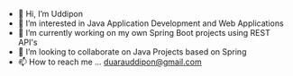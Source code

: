 - 👋 Hi, I’m Uddipon
- 👀 I’m interested in Java Application Development and Web Applications
- 🌱 I’m currently working on my own Spring Boot projects using REST API's
- 💞️ I’m looking to collaborate on Java Projects based on Spring
- 📫 How to reach me ... duarauddipon@gmail.com
